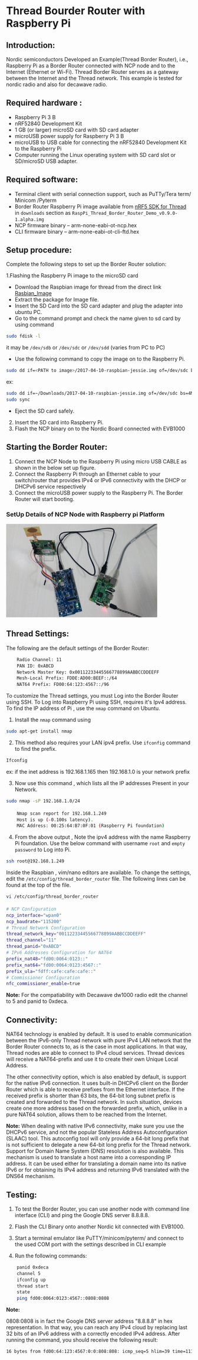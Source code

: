 # Thread Bourder Router with Raspberry Pi
## Introduction:
Nordic semiconductors Developed an Example(Thread Border Router), i.e.,  Raspberry Pi as a Border Router connected with NCP node and to the Internet (Ethernet or Wi-Fi).
Thread Border Router serves as a gateway between the Internet and the Thread network. 
This example is tested for nordic radio and also for decawave radio. 

## Required hardware :
* Raspberry Pi 3 B 
* nRF52840 Development Kit 
* 1 GB (or larger) microSD card with SD card adapter 
* microUSB power supply for Raspberry Pi 3 B 
* microUSB to USB cable for connecting the nRF52840 Development Kit to the Raspberry Pi
* Computer running the Linux operating system with SD card slot or SD/microSD USB adapter.


## Required software:
* Terminal client with serial connection support, such as PuTTy/Tera term/ Minicom /Pyterm
* Border Router Raspberry Pi image available from [nRF5 SDK for Thread ](https://www.nordicsemi.com/eng/Products/nRF5-SDK-for-Thread/) in `downloads` section as `RaspPi_Thread_Border_Router_Demo_v0.9.0-1.alpha.img` 
* NCP firmware binary – arm-none-eabi-ot-ncp.hex 
* CLI firmware binary – arm-none-eabi-ot-cli-ftd.hex 

## Setup procedure:
Complete the following steps to set up the Border Router solution:

1.Flashing the Raspberry Pi image to the microSD card
* Download the Raspbian image for thread from the direct link [Rasbian_Image](https://www.nordicsemi.com/eng/nordic/download_resource/60502/12/57596032/118100)
* Extract the package for Image file.
* Insert the SD Card into the SD card adapter and plug the adapter into ubuntu PC.
* Go to the command prompt and check the name given to sd card by using command
```bash	
sudo fdisk -l
```
it may be `/dev/sdb` or `/dev/sdc` or `/dev/sdd`  (varies from PC to PC)
* Use the following command to copy the image on to the Raspberry Pi.
```bash
sudo dd if=<PATH to image>/2017-04-10-raspbian-jessie.img of=/dev/sdc bs=4M
```
ex:
```bash
sudo dd if=~/Downloads/2017-04-10-raspbian-jessie.img of=/dev/sdc bs=4M
sudo sync
```
* Eject the SD card safely.

2. Insert the SD card into Raspberry Pi.
3. Flash the NCP binary on to the Nordic Board connected with EVB1000

## Starting the Border Router:
1. Connect the NCP Node to the Raspberry Pi using micro USB CABLE as shown in the below set up figure.
2. Connect the Raspberry Pi through an Ethernet cable to your switch/router that provides IPv4 or IPv6 connectivity with the DHCP or DHCPv6 service respectively
3. Connect the microUSB power supply to the Raspberry Pi. The Border Router will start booting.

### SetUp Details of NCP Node with Raspberry pi Platform
![Thread_Border_Router](./images/thread_border_setup.png)

## Thread Settings:
The following are the default settings of the Border Router: 
```bash
	Radio Channel: 11
	PAN ID: 0xABCD
	Network Master Key: 0x00112233445566778899AABBCCDDEEFF
	Mesh-Local Prefix: FDDE:AD00:BEEF::/64
	NAT64 Prefix: FD00:64:123:4567::/96
```
To customize the Thread settings, you must Log into the Border Router using SSH. 
To Log into Raspberry Pi using SSH, requires it's Ipv4 address.
To find the IP address of Pi , use the `nmap` command on Ubuntu.
   1. Install the `nmap` command using
```bash
sudo apt-get install nmap
```
   2. This method also requires your LAN ipv4 prefix. Use `ifconfig` command to find the prefix.
```bash
Ifconfig
```
ex: if the inet address is 192.168.1.165 then 192.168.1.0 is your network prefix
   
   3. Now use this command , which lists all the IP addresses Present in your Network.
```bash 
sudo nmap -sP 192.168.1.0/24
	     
	Nmap scan report for 192.168.1.249 
	Host is up (-0.100s latency). 
	MAC Address: 00:25:64:B7:0F:01 (Raspberry Pi foundation)
```
   4. From the above output , Note the ipv4 address with the name Raspberry Pi foundation.
      Use the below command with username `root` and `empty password` to Log into Pi.
```bash
ssh root@192.168.1.249
```
Inside the Raspbian , vim/nano editors are available.
To change the settings, edit the `/etc/config/thread_border_router` file. The following lines can be found at the top of the file. 
```bash
vi /etc/config/thread_border_router

# NCP Configuration
ncp_interface="wpan0"
ncp_baudrate="115200"
# Thread Network Configuration
thread_network_key="00112233445566778899AABBCCDDEEFF"
thread_channel="11"
thread_panid="0xABCD"
# IPv6 Addresses Configuration for NAT64
prefix_nat48="fd00:0064:0123::"
prefix_nat64="fd00:0064:0123:4567::"
prefix_ula="fdff:cafe:cafe:cafe::"
# Commissioner Configuration
nfc_commissioner_enable=true
```
**Note:** For the compatiability with Decawave dw1000 radio edit the channel to 5 and panid to 0xdeca.

## Connectivity:
NAT64 technology is enabled by default. It is used to enable communication between the IPv6-only Thread network with pure IPv4 LAN network that the Border Router connects to, as is the case in most applications. In that way, Thread nodes are able to connect to IPv4 cloud services. Thread devices will receive a NAT64-prefix and use it to create their own Unique Local Address.

The other connectivity option, which is also enabled by default, is support for the native IPv6 connection. It uses built-in DHCPv6 client on the Border Router which is able to receive prefixes from the Ethernet interface. If the received prefix is shorter than 63 bits, the 64-bit long subnet prefix is created and forwarded to the Thread network. In such situation, devices create one more address based on the forwarded prefix, which, unlike in a pure NAT64 solution, allows them to be reached from the Internet.

**Note:** When dealing with native IPv6 connectivity, make sure you use the DHCPv6 service, and not the popular Stateless Address Autoconfiguration (SLAAC) tool. This autoconfig tool will only provide a 64-bit long prefix that is not sufficient to delegate a new 64-bit long prefix for the Thread network.
  Support for Domain Name System (DNS) resolution is also available. This mechanism is used to translate a host name into a corresponding IP address. It can be used either for translating a domain name into its native IPv6 or for obtaining its IPv4 address and returning IPv6 translated with the DNS64 mechanism.



## Testing:
1. To test the Border Router, you can use another node with command line interface (CLI) and ping the Google DNS server 8.8.8.8.
2. Flash the CLI Binary onto another Nordic kit connected with EVB1000.
3. Start a terminal emulator like PuTTY/minicom/pyterm/  and connect to the used COM port with the settings described in CLI example

4. Run the following commands: 
```bash
	panid 0xdeca
	channel 5
	ifconfig up
	thread start
	state
	ping fd00:0064:0123:4567::0808:0808
```
**Note:**

0808:0808 is in fact the Google DNS server address "8.8.8.8" in hex representation. In that way, you can reach any IPv4 cloud by replacing last 32 bits of an IPv6 address with a correctly encoded IPv4 address.
After running the command, you should receive the following result: 
```bash
16 bytes from fd00:64:123:4567:0:0:808:808: icmp_seq=5 hlim=39 time=111ms
```

